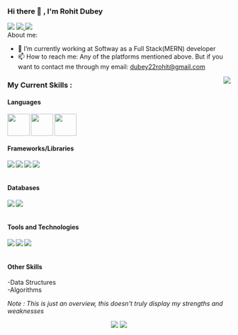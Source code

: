 ### Hi there 👋 , I'm Rohit Dubey

<a href="https://www.linkedin.com/in/rohitdubey22/" target="_blank"><img src="https://img.icons8.com/fluent/48/000000/linkedin.png"/></a>
<a href="https://www.instagram.com/rohitdubey22/" target="_blank"> <img src="https://img.icons8.com/fluent/48/000000/instagram-new.png"/> </a>
<a href="https://twitter.com/winniethe_poo" target="_blank"><img src="https://img.icons8.com/fluent/48/000000/twitter.png"/></a>
<br />
About me:

- 🔭 I’m currently working at Softway as a Full Stack(MERN) developer
- 📫 How to reach me: Any of the platforms mentioned above. But if you want to contact me through my email: <a href="mailto:dubey22rohit@gmail.com">dubey22rohit@gmail.com</a>

<img align="right" src="https://github.com/rajput2107/rajput2107/blob/master/Assets/Developer.gif"/>

<h3>My Current Skills : </h3>

<h4>Languages</h4>
<img align="left" src="https://img.icons8.com/color/48/000000/javascript.png" width="50px" height="50px"/>
<img align="left" src="https://img.icons8.com/color/344/golang.png" width="50px" height="50px"/>
<img src="https://img.icons8.com/dusk/40/000000/python.png" width="50px" height="50px"/>

<h4>Frameworks/Libraries</h4>
<img align="left" src="https://img.icons8.com/officel/40/000000/react.png"/>
<img align="left" src="https://img.icons8.com/color/48/000000/nodejs.png"/>
<img align="left" src="https://img.icons8.com/material-outlined/40/000000/django.png"/>
<img align="left" src="https://img.icons8.com/cute-clipart/40/000000/flask.png"/>
<br />
<br />
<h4>Databases</h4>
<img align="left" src="https://img.icons8.com/color/40/000000/postgreesql.png"/>
<img align="left" src="https://img.icons8.com/color/48/000000/mongodb.png"/>
<br />
<br />
<h4>Tools and Technologies</h4>
<img align="left" src="https://img.icons8.com/color/40/000000/git.png"/>
<img align="left" src="https://img.icons8.com/dusk/40/000000/docker.png"/>
<img align="left" src="https://img.icons8.com/color/40/000000/graphql.png"/>
<br />
<br />
<h4>Other Skills</h4>
-Data Structures
<br />
-Algorithms

<br/>

<p><i>Note : This is just an overview, this doesn't truly display my strengths and weaknesses</i></p>
<!-- Stats Dashboard -->
<p align = "center">
  <img src = "https://github-readme-stats.vercel.app/api?username=dubey22rohit&include_all_commits=true&show_icons=true&theme=dracula&line_height=40">
  <img src = "https://github-readme-stats.vercel.app/api/top-langs/?username=dubey22rohit&langs_count=11&hide=jupyter%20notebook,scss,html,css,shell&theme=dracula">
</p>

